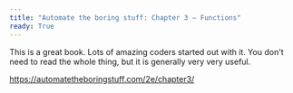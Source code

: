 ```yaml
---
title: "Automate the boring stuff: Chapter 3 – Functions"
ready: True
---
```


This is a great book. Lots of amazing coders started out with it. You don't need to read the whole thing, but it is generally very very useful.

https://automatetheboringstuff.com/2e/chapter3/
